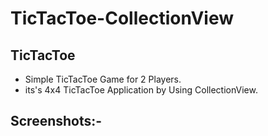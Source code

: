 # TicTacToe-CollectionView
## TicTacToe
* Simple TicTacToe Game for 2 Players.
* its's 4x4 TicTacToe Application by Using CollectionView.
## Screenshots:-
